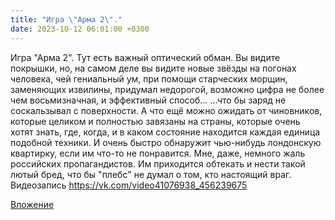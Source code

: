 ```yaml
---
title: "Игра \"Арма 2\"."
date: 2023-10-12 06:01:00 +0300
---
```


Игра "Арма 2".
Тут есть важный оптический обман. Вы видите покрышки, но, на самом деле вы видите новые звёзды на погонах человека, чей гениальный ум, при помощи старческих морщин, заменяющих извилины, придумал недорогой, возможно цифра не более чем восьмизначная, и эффективный способ...
...что бы заряд не соскальзывал с поверхности.
А что ещё можно ожидать от чиновников, которые целиком и полностью завязаны на страны, которые очень хотят знать, где, когда, и в каком состояние находится каждая единица подобной техники. И очень быстро обнаружит чью-нибудь лондонскую квартирку, если им что-то не понравится.
Мне, даже, немного жаль российских пропагандистов. Им приходится обтекать и нести такой лютый бред, что бы "плебс" не думал о том, кто настоящий враг.
Видеозапись
https://vk.com/video41076938_456239675

[Вложение](https://vk.com/video41076938_456239675)
